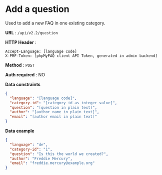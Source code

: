# Add a question

Used to add a new FAQ in one existing category.

**URL** : `/api/v2.2/question`

**HTTP Header** :

```
Accept-Language: [language code]
X-PMF-Token: [phpMyFAQ client API Token, generated in admin backend]
```

**Method** : `POST`

**Auth required** : NO

**Data constraints**

```json
{
  "language": "[language code]",
  "category-id": "[category id as integer value]",
  "question": "[question in plain text]",
  "author": "[author name in plain text]",
  "email": "[author email in plain text]"
}
```

**Data example**

```json
{
  "language": "de",
  "category-id": "1",
  "question": "Is this the world we created?",
  "author": "Freddie Mercury",
  "email": "freddie.mercury@example.org"
}
```
